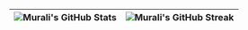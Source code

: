 |![Murali's GitHub Stats](https://github-readme-stats.vercel.app/api?username=murali-r-i&include_all_commits=true&count_private=true&show_icons=true) |![Murali's GitHub Streak](https://github-readme-streak-stats.herokuapp.com/?user=murali-r-i) |
| --- | --- |

<!--
**murali-r-i/murali-r-i** is a ✨ _special_ ✨ repository because its `README.md` (this file) appears on your GitHub profile.
